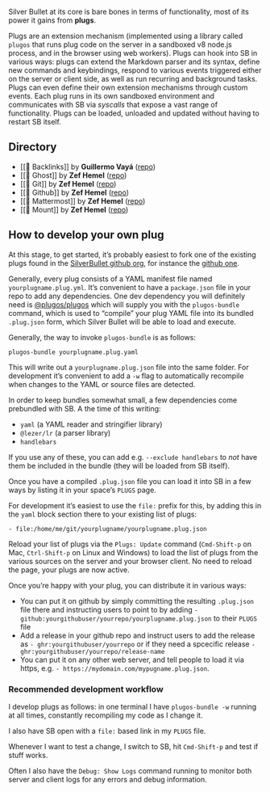 Silver Bullet at its core is bare bones in terms of functionality, most of its power it gains from **plugs**.

Plugs are an extension mechanism (implemented using a library called `plugos` that runs plug code on the server in a sandboxed v8 node.js process, and in the browser using web workers). Plugs can hook into SB in various ways: plugs can extend the Markdown parser and its syntax, define new commands and keybindings, respond to various events triggered either on the server or client side, as well as run recurring and background tasks. Plugs can even define their own extension mechanisms through custom events. Each plug runs in its own sandboxed environment and communicates with SB via _syscalls_ that expose a vast range of functionality. Plugs can be loaded, unloaded and updated without having to restart SB itself.

## Directory
<!-- #query page where type = “plug” render “template/plug” -->
* [[🔌 Backlinks]] by **Guillermo Vayá** ([repo](https://github.com/Willyfrog/silverbullet-backlinks))
* [[🔌 Ghost]] by **Zef Hemel** ([repo](https://github.com/silverbulletmd/silverbullet-ghost))
* [[🔌 Git]] by **Zef Hemel** ([repo](https://github.com/silverbulletmd/silverbullet-github))
* [[🔌 Github]] by **Zef Hemel** ([repo](https://github.com/silverbulletmd/silverbullet-github))
* [[🔌 Mattermost]] by **Zef Hemel** ([repo](https://github.com/silverbulletmd/silverbullet-mattermost))
* [[🔌 Mount]] by **Zef Hemel** ([repo](https://github.com/silverbulletmd/silverbullet-mount))
<!-- /query -->

## How to develop your own plug
At this stage, to get started, it’s probably easiest to fork one of the existing plugs found in the [SilverBullet github org](https://github.com/silverbulletmd), for instance the [github one](https://github.com/silverbulletmd/silverbullet-github).

Generally, every plug consists of a YAML manifest file named `yourplugname.plug.yml`. It’s convenient to have a `package.json` file in your repo to add any dependencies. One dev dependency you will definitely need is [@plugos/plugos](https://www.npmjs.com/package/@plugos/plugos) which will supply you with the `plugos-bundle` command, which is used to “compile” your plug YAML file into its bundled `.plug.json` form, which Silver Bullet will be able to load and execute.

Generally, the way to invoke `plugos-bundle` is as follows:

    plugos-bundle yourplugname.plug.yaml

This will write out a `yourplugname.plug.json` file into the same folder. For development it’s convenient to add a `-w` flag to automatically recompile when changes to the YAML or source files are detected.

In order to keep bundles somewhat small, a few dependencies come prebundled with SB. A the time of this writing:

* `yaml` (a YAML reader and stringifier library)
* `@lezer/lr` (a parser library)
* `handlebars`

If you use any of these, you can add e.g. `--exclude handlebars` to _not_ have them be included in the bundle (they will be loaded from SB itself).

Once you have a compiled `.plug.json` file you can load it into SB in a few ways by listing it in your space’s `PLUGS` page.

For development it’s easiest to use the `file:` prefix for this, by adding this in the `yaml` block section there to your existing list of plugs:

    - file:/home/me/git/yourplugname/yourplugname.plug.json

Reload your list of plugs via the `Plugs: Update` command (`Cmd-Shift-p` on Mac, `Ctrl-Shift-p` on Linux and Windows) to load the list of plugs from the various sources on the server and your browser client. No need to reload the page, your plugs are now active.

Once you’re happy with your plug, you can distribute it in various ways:

* You can put it on github by simply committing the resulting `.plug.json` file there and instructing users to point to by adding `- github:yourgithubuser/yourrepo/yourplugname.plug.json` to their `PLUGS` file
* Add a release in your github repo and instruct users to add the release as `- ghr:yourgithubuser/yourrepo` or if they need a spcecific release `- ghr:yourgithubuser/yourrepo/release-name`
* You can put it on any other web server, and tell people to load it via https, e.g. `- https://mydomain.com/mypugname.plug.json`.

### Recommended development workflow
I develop plugs as follows: in one terminal I have `plugos-bundle -w` running at all times, constantly recompiling my code as I change it.

I also have SB open with a `file:` based link in my `PLUGS` file.

Whenever I want to test a change, I switch to SB, hit `Cmd-Shift-p` and test if stuff works. 

Often I also have the `Debug: Show Logs` command running to monitor both server and client logs for any errors and debug information.
